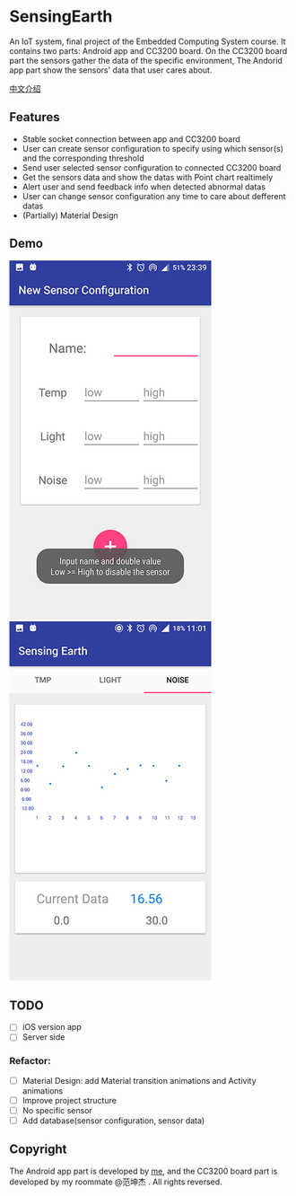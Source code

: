 # SensingEarth
An IoT system, final project of the Embedded Computing System course. It contains two parts: Android app and CC3200 board. On the CC3200 board part the sensors gather the data of the specific environment, The Andorid app part show the sensors' data that user cares about.

[中文介绍](README_CN.md)

## Features

* Stable socket connection between app and CC3200 board
* User can create sensor configuration to specify using which sensor(s) and the corresponding threshold
* Send user selected sensor configuration to connected CC3200 board
* Get the sensors data and show the datas with Point chart realtimely
* Alert user and send feedback info when detected abnormal datas
* User can change sensor configuration any time to care about defferent datas
* (Partially) Material Design

## Demo

![](demo_config.png) ![](demo_nosie.png)

## TODO

* [ ] iOS version app
* [ ] Server side
### Refactor:
* [ ] Material Design: add Material transition animations and Activity animations
* [ ] Improve project structure
* [ ] No specific sensor
* [ ] Add database(sensor configuration, sensor data)

## Copyright

The Android app part is developed by [me](https://github.com/notgao), and the CC3200 board part is developed by my roommate @范坤杰 .  All rights reversed.